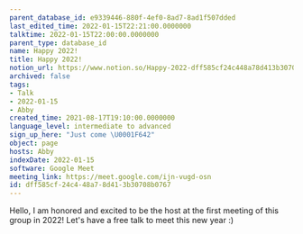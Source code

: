 ```yaml
---
parent_database_id: e9339446-880f-4ef0-8ad7-8ad1f507dded
last_edited_time: 2022-01-15T22:21:00.0000000
talktime: 2022-01-15T22:00:00.0000000
parent_type: database_id
name: Happy 2022!
title: Happy 2022!
notion_url: https://www.notion.so/Happy-2022-dff585cf24c448a78d413b30708b0767
archived: false
tags:
- Talk
- 2022-01-15
- Abby
created_time: 2021-08-17T19:10:00.0000000
language_level: intermediate to advanced
sign_up_here: "Just come \U0001F642"
object: page
hosts: Abby
indexDate: 2022-01-15
software: Google Meet
meeting_link: https://meet.google.com/ijn-vugd-osn
id: dff585cf-24c4-48a7-8d41-3b30708b0767
---
```


Hello, I am honored and excited to be the host at the first meeting of this group in 2022! Let's have a free talk to meet this new year :)





